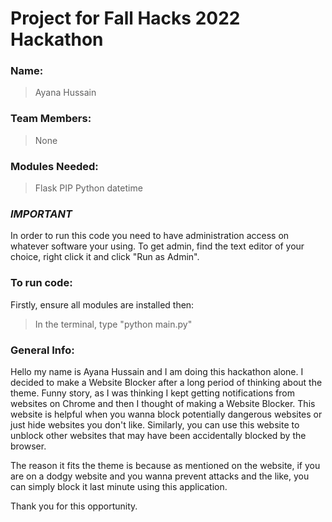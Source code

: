 # **Project for Fall Hacks 2022 Hackathon**

### Name: 
> Ayana Hussain

### Team Members: 
> None

### Modules Needed:
> Flask
> PIP
> Python
> datetime

### *IMPORTANT* ###
In order to run this code you need to have administration access on whatever software your using. To get admin, find the text editor of your choice, right click it and click "Run as Admin".

### To run code:
Firstly, ensure all modules are installed then: 
> In the terminal, type "python main.py"

### General Info:
Hello my name is Ayana Hussain and I am doing this hackathon alone. I decided to make a Website Blocker after a long period of thinking about the theme. Funny story, as I was thinking I kept getting notifications from websites on Chrome and then I thought of making a Website Blocker. This website is helpful when you wanna block potentially dangerous websites or just hide websites you don't like. Similarly, you can use this website to unblock other websites that may have been accidentally blocked by the browser. 

The reason it fits the theme is because as mentioned on the website, if you are on a dodgy website and you wanna prevent attacks and the like, you can simply block  it last minute using this application.

Thank you for this opportunity.
